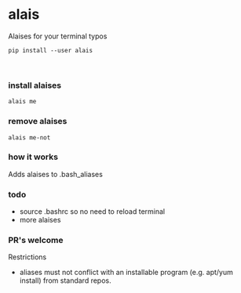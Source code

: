 # alais

Alaises for your terminal typos

`pip install --user alais`

<br>

### install alaises
`alais me`

### remove alaises
`alais me-not`

### how it works
Adds alaises to .bash_aliases

### todo
* source .bashrc so no need to reload terminal
* more alaises

### PR's welcome
Restrictions
* aliases must not conflict with an installable program (e.g. apt/yum install) from standard repos.


